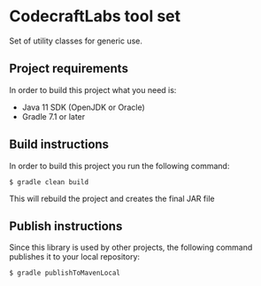 # CodecraftLabs tool set

Set of utility classes for generic use.

## Project requirements

In order to build this project what you need is:

- Java 11 SDK (OpenJDK or Oracle)
- Gradle 7.1 or later

## Build instructions

In order to build this project you run the following command:

```
$ gradle clean build
```

This will rebuild the project and creates the final JAR file

## Publish instructions

Since this library is used by other projects, the following command publishes it to your local repository:

```
$ gradle publishToMavenLocal
```